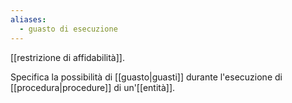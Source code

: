 ```yaml
---
aliases:
  - guasto di esecuzione
---
```


[[restrizione di affidabilità]].

Specifica la possibilità di [[guasto|guasti]] durante l'esecuzione di [[procedura|procedure]] di un'[[entità]].
